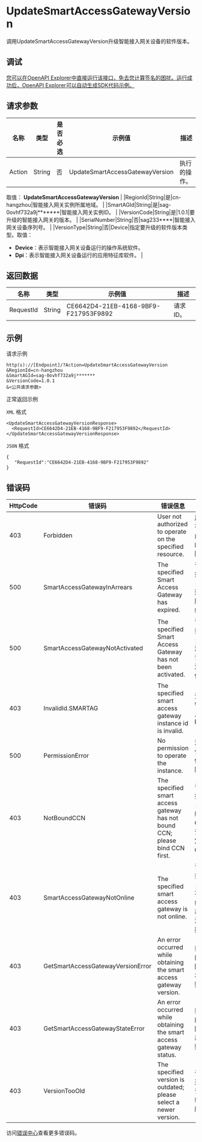 # UpdateSmartAccessGatewayVersion

调用UpdateSmartAccessGatewayVersion升级智能接入网关设备的软件版本。

## 调试

[您可以在OpenAPI Explorer中直接运行该接口，免去您计算签名的困扰。运行成功后，OpenAPI Explorer可以自动生成SDK代码示例。](https://api.aliyun.com/#product=Smartag&api=UpdateSmartAccessGatewayVersion&type=RPC&version=2018-03-13)

## 请求参数

|名称|类型|是否必选|示例值|描述|
|--|--|----|---|--|
|Action|String|否|UpdateSmartAccessGatewayVersion|执行的操作。

 取值： **UpdateSmartAccessGatewayVersion** |
|RegionId|String|是|cn-hangzhou|智能接入网关实例所属地域。 |
|SmartAGId|String|是|sag-0ovhf732a9j\*\*\*\*\*\*\*|智能接入网关实例ID。 |
|VersionCode|String|是|1.0.1|要升级的智能接入网关的版本。 |
|SerialNumber|String|否|sag233\*\*\*\*|智能接入网关设备序列号。 |
|VersionType|String|否|Device|指定要升级的软件版本类型。取值：

 -   **Device**：表示智能接入网关设备运行的操作系统软件。
-   **Dpi**：表示智能接入网关设备运行的应用特征库软件。 |

## 返回数据

|名称|类型|示例值|描述|
|--|--|---|--|
|RequestId|String|CE6642D4-21EB-4168-9BF9-F217953F9892|请求ID。 |

## 示例

请求示例

```
http(s)://[Endpoint]/?Action=UpdateSmartAccessGatewayVersion
&RegionId=cn-hangzhou
&SmartAGId=sag-0ovhf732a9j*******
&VersionCode=1.0.1
&<公共请求参数>
```

正常返回示例

`XML` 格式

```
<UpdateSmartAccessGatewayVersionResponse>
  <RequestId>CE6642D4-21EB-4168-9BF9-F217953F9892</RequestId>
</UpdateSmartAccessGatewayVersionResponse>
```

`JSON` 格式

```
{
   "RequestId":"CE6642D4-21EB-4168-9BF9-F217953F9892"
}
```

## 错误码

|HttpCode|错误码|错误信息|描述|
|--------|---|----|--|
|403|Forbidden|User not authorized to operate on the specified resource.|用户没有操作此资源的权限。|
|500|SmartAccessGatewayInArrears|The specified Smart Access Gateway has expired.|该智能接入网关已经到期停服，请续费。|
|500|SmartAccessGatewayNotActivated|The specified Smart Access Gateway has not been activated.|该智能接入网关尚未激活，请先激活该实例。|
|403|InvalidId.SMARTAG|The specified smart access gateway instance id is invalid.|无效的智能接入网关ID|
|500|PermissionError|No permission to operate the instance.|没有操作该实例的权限。|
|403|NotBoundCCN|The specified smart access gateway has not bound CCN; please bind CCN first.|该智能接入网关没有绑定CCN；请先绑定CCN。|
|403|SmartAccessGatewayNotOnline|The specified smart access gateway is not online.|该智能接入网关当前不是在线状态，无法完成操作。|
|403|GetSmartAccessGatewayVersionError|An error occurred while obtaining the smart access gateway version.|获取智能接入网关版本失败。|
|403|GetSmartAccessGatewayStateError|An error occurred while obtaining the smart access gateway status.|获取智能接入网关状态失败。|
|403|VersionTooOld|The specified version is outdated; please select a newer version.|该版本过低，请选择较新的版本。|

访问[错误中心](https://error-center.aliyun.com/status/product/Smartag)查看更多错误码。

